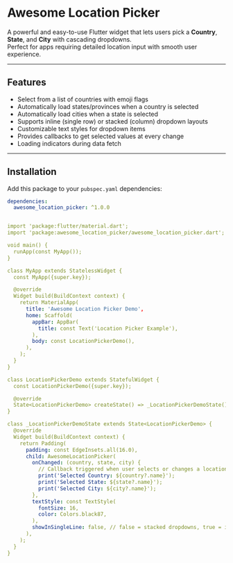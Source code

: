 # Awesome Location Picker

A powerful and easy-to-use Flutter widget that lets users pick a **Country**, **State**, and **City** with cascading dropdowns.  
Perfect for apps requiring detailed location input with smooth user experience.

---

## Features

- Select from a list of countries with emoji flags
- Automatically load states/provinces when a country is selected
- Automatically load cities when a state is selected
- Supports inline (single row) or stacked (column) dropdown layouts
- Customizable text styles for dropdown items
- Provides callbacks to get selected values at every change
- Loading indicators during data fetch

---

## Installation

Add this package to your `pubspec.yaml` dependencies:

```yaml
dependencies:
  awesome_location_picker: ^1.0.0


import 'package:flutter/material.dart';
import 'package:awesome_location_picker/awesome_location_picker.dart';

void main() {
  runApp(const MyApp());
}

class MyApp extends StatelessWidget {
  const MyApp({super.key});

  @override
  Widget build(BuildContext context) {
    return MaterialApp(
      title: 'Awesome Location Picker Demo',
      home: Scaffold(
        appBar: AppBar(
          title: const Text('Location Picker Example'),
        ),
        body: const LocationPickerDemo(),
      ),
    );
  }
}

class LocationPickerDemo extends StatefulWidget {
  const LocationPickerDemo({super.key});

  @override
  State<LocationPickerDemo> createState() => _LocationPickerDemoState();
}

class _LocationPickerDemoState extends State<LocationPickerDemo> {
  @override
  Widget build(BuildContext context) {
    return Padding(
      padding: const EdgeInsets.all(16.0),
      child: AwesomeLocationPicker(
        onChanged: (country, state, city) {
          // Callback triggered when user selects or changes a location
          print('Selected Country: ${country?.name}');
          print('Selected State: ${state?.name}');
          print('Selected City: ${city?.name}');
        },
        textStyle: const TextStyle(
          fontSize: 16,
          color: Colors.black87,
        ),
        showInSingleLine: false, // false = stacked dropdowns, true = inline dropdowns
      ),
    );
  }
}
